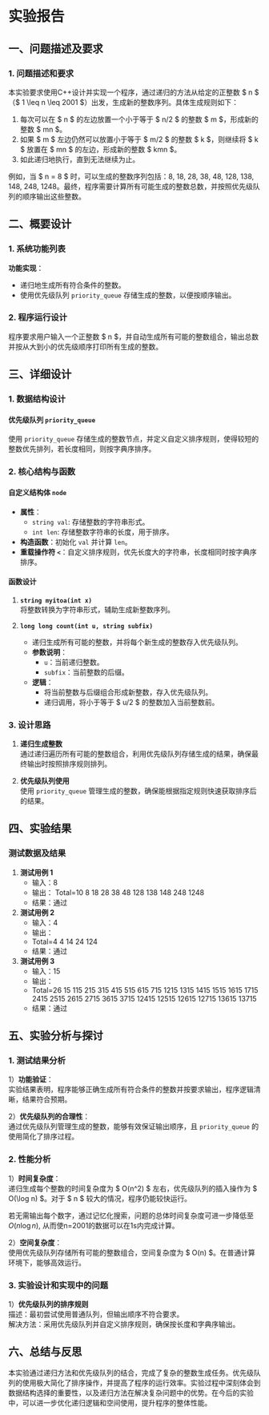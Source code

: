 # 实验报告

## 一、问题描述及要求

### 1. 问题描述和要求

本实验要求使用C++设计并实现一个程序，通过递归的方法从给定的正整数 $ n $ （$ 1 \leq n \leq 2001 $）出发，生成新的整数序列。具体生成规则如下：

1. 每次可以在 $ n $ 的左边放置一个小于等于 $ n/2 $ 的整数 $ m $，形成新的整数 $ mn $。
2. 如果 $ m $ 左边仍然可以放置小于等于 $ m/2 $ 的整数 $ k $，则继续将 $ k $ 放置在 $ mn $ 的左边，形成新的整数 $ kmn $。
3. 如此递归地执行，直到无法继续为止。

例如，当 $ n = 8 $ 时，可以生成的整数序列包括：8, 18, 28, 38, 48, 128, 138, 148, 248, 1248。最终，程序需要计算所有可能生成的整数总数，并按照优先级队列的顺序输出这些整数。

## 二、概要设计

### 1. 系统功能列表

**功能实现**：
- 递归地生成所有符合条件的整数。
- 使用优先级队列 `priority_queue` 存储生成的整数，以便按顺序输出。

### 2. 程序运行设计

程序要求用户输入一个正整数 $ n $，并自动生成所有可能的整数组合，输出总数并按从大到小的优先级顺序打印所有生成的整数。

## 三、详细设计

### 1. 数据结构设计

#### 优先级队列 `priority_queue`
使用 `priority_queue` 存储生成的整数节点，并定义自定义排序规则，使得较短的整数优先排列，若长度相同，则按字典序排序。

### 2. 核心结构与函数

#### 自定义结构体 `node`
- **属性**：
  - `string val`: 存储整数的字符串形式。
  - `int len`: 存储整数字符串的长度，用于排序。
- **构造函数**：初始化 `val` 并计算 `len`。
- **重载操作符 `<`**：自定义排序规则，优先长度大的字符串，长度相同时按字典序排序。

#### 函数设计

1. **`string myitoa(int x)`**  
   将整数转换为字符串形式，辅助生成新整数序列。

2. **`long long count(int u, string subfix)`**  
   - 递归生成所有可能的整数，并将每个新生成的整数存入优先级队列。
   - **参数说明**：
     - `u`：当前递归整数。
     - `subfix`：当前整数的后缀。
   - **逻辑**：
     - 将当前整数与后缀组合形成新整数，存入优先级队列。
     - 递归调用，将小于等于 $ u/2 $ 的整数加入当前整数前。

### 3. 设计思路

1. **递归生成整数**  
   通过递归遍历所有可能的整数组合，利用优先级队列存储生成的结果，确保最终输出时按照排序规则排列。

2. **优先级队列使用**  
   使用 `priority_queue` 管理生成的整数，确保能根据指定规则快速获取排序后的结果。

## 四、实验结果

### 测试数据及结果

1. **测试用例 1**  
   - 输入：8  
   - 输出：
     Total=10
     8 18 28 38 48 128 138 148 248 1248
   - 结果：通过
2. **测试用例 2**  
   - 输入：4  
   - 输出：
   - Total=4
     4 14 24 124 
   - 结果：通过
3. **测试用例 3**  
   - 输入：15  
   - 输出：
   - Total=26
     15 115 215 315 415 515 615 715 1215 1315 1415 1515 1615 1715 2415 2515 2615 2715 3615 3715 12415 12515 12615 12715 13615 13715 
   - 结果：通过

## 五、实验分析与探讨

### 1. 测试结果分析

1）**功能验证**：  
实验结果表明，程序能够正确生成所有符合条件的整数并按要求输出，程序逻辑清晰，结果符合预期。

2）**优先级队列的合理性**：  
通过优先级队列管理生成的整数，能够有效保证输出顺序，且 `priority_queue` 的使用简化了排序过程。

### 2. 性能分析

1）**时间复杂度**：  
递归生成每个整数的时间复杂度为 $ O(n^2) $ 左右，优先级队列的插入操作为 $ O(\log n) $。对于 $ n $ 较大的情况，程序仍能较快运行。

若无需输出每个数字，通过记忆化搜索，问题的总体时间复杂度可进一步降低至$O(n\log n)$, 从而使n=2001的数据可以在1s内完成计算。 

2）**空间复杂度**：  
使用优先级队列存储所有可能的整数组合，空间复杂度为 $ O(n) $。在普通计算环境下，能够高效运行。

### 3. 实验设计和实现中的问题

1）**优先级队列的排序规则**  
描述：最初尝试使用普通队列，但输出顺序不符合要求。  
解决方法：采用优先级队列并自定义排序规则，确保按长度和字典序输出。

## 六、总结与反思

本实验通过递归方法和优先级队列的结合，完成了复杂的整数生成任务。优先级队列的使用极大简化了排序操作，并提高了程序的运行效率。实验过程中深刻体会到数据结构选择的重要性，以及递归方法在解决复杂问题中的优势。在今后的实验中，可以进一步优化递归逻辑和空间使用，提升程序的整体性能。